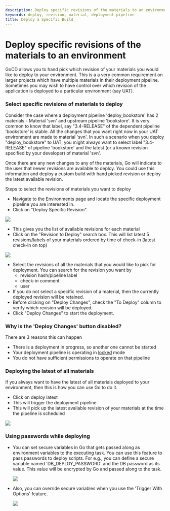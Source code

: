 ```yaml
---
description: Deploy specific revisions of the materials to an environment using GoCD
keywords: deploy, revision, material, deployment pipeline
title: Deploy a Specific Build
---
```



# Deploy specific revisions of the materials to an environment

GoCD allows you to hand pick which revision of your materials you would like to deploy to your environment. This is a a very common requirement on larger projects which have multiple materials in their deployment pipeline. Sometimes you may wish to have control over which revision of the application is deployed to a particular environment (say UAT).

### Select specific revisions of materials to deploy

Consider the case where a deployment pipeline 'deploy\_bookstore' has 2 materials - Material 'svn' and upstream pipeline 'bookstore'. It is very common to know that label, say "3.4-RELEASE" of the dependent pipeline 'bookstore' is stable. All the changes that you want right now in your UAT environment are made to material 'svn'. In such a scenario when you deploy "deploy\_bookstore" to UAT, you might always want to select label "3.4-RELEASE" of pipeline 'bookstore' and the latest (or a known revision specified by your developer) of material 'svn'.

Once there are any new changes to any of the materials, Go will indicate to the user that newer revisions are available to deploy. You could use this information and deploy a custom build with hand picked revision or deploy the latest available revision.

Steps to select the revisions of materials you want to deploy

- Navigate to the Environments page and locate the specific deployment pipeline you are interested in.
- Click on "Deploy Specific Revision".

![](../images/new_revisions.png)

- This gives you the list of available revisions for each material
- Click on the "Revision to Deploy" search box. This will list latest 5 revisions/labels of your materials ordered by time of check-in (latest check-in on top)

![](../images/see_all_materials.png)

- Select the revisions of all the materials that you would like to pick for deployment. You can search for the revision you want by
    -   revision hash/pipeline label
    -   check-in comment
    -   user
- If you do not select a specific revision of a material, then the currently deployed revision will be retained.
- Before clicking on "Deploy Changes", check the "To Deploy" column to verify which revision will be deployed.
- Click "Deploy Changes" to start the deployment.

### Why is the 'Deploy Changes' button disabled?

There are 3 reasons this can happen

- There is a deployment in progress, so another one cannot be started
- Your deployment pipeline is operating in [locked](../configuration/admin_lock_pipelines.html) mode
- You do not have sufficient permissions to operate on that pipeline

### Deploying the latest of all materials

If you always want to have the latest of all materials deployed to your environment, then this is how you can use Go to do it.

- Click on deploy latest
- This will trigger the deployment pipeline
- This will pick up the latest available revision of your materials at
    the time the pipeline is scheduled

![](../images/deploy_latest.png)

### Using passwords while deploying

- You can set secure variables in Go that gets passed along as environment variables to the executing task. You can use this feature to pass passwords to deploy scripts. For e.g., you can define a secure variable named 'DB\_DEPLOY\_PASSWORD' and the DB password as its value. This value will be encrypted by Go and passed along to the task.

    ![](../images/secure_variables_admin.png)

- Also, you can override secure variables when you use the 'Trigger With Options' feature.

    ![](../images/secure_variables_trigger.png)
